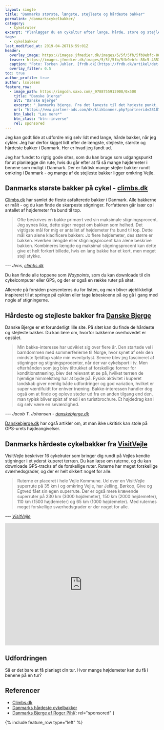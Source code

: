 ```yaml
---
layout: single
title: "Danmarks største, længste, stejleste og hårdeste bakker"
permalink: /danmarkscykelbakker/
category:
  - Cykelruter
excerpt: "Planlægger du en cykeltur efter lange, hårde, store og stejle bakker, så er der en guide til de længste, hårdeste, største og stejleste cykelbakker for at få så mange højdemeter i benene som muligt."
tags:
  - cykelbakker
last_modified_at: 2019-04-26T16:59:01Z
header:
  overlay_image: https://images.jfmedier.dk/images/5/5f/5fb/5fb9ebfc-88c5-4353-a06b-097b161f1df6_1_90_0_0_3264_2448_1440_1080_6cc59a4a.jpg
  teaser: https://images.jfmedier.dk/images/5/5f/5fb/5fb9ebfc-88c5-4353-a06b-097b161f1df6_1_90_0_0_3264_2448_1440_1080_6cc59a4a.jpg
  caption: "Foto: Torben Juhler, [frdb.dk](https://frdb.dk/artikel/det-er-op-ad-bakke-s%C3%A5-stejle-er-vejles-bakker-2017-5-5)"
  overlay_filter: 0.5
toc: true
author_profile: true
author: lsolesen
feature_row:
  - image_path: https://imgcdn.saxo.com/_9788755912908/0x500
    title: "Danske Bjerge"
    alt: "Danske Bjerge"
    excerpt: "_Danmarks bjerge. Fra det laveste til det højeste punkt_ er en utrolig flot og oplysende bog med over 500 farverige fotos. Bogen giver en indsigt i landets 117 bjerge, fra Harehøj på 3 meter til Danmarks højeste punkt, Møllehøj. Hvert bjerg er beskrevet med historiske oplysninger, fakta og lokale anekdoter, som gør bogen hyggelig, underholdende oplysende at læse i."
    url: "https://www.partner-ads.com/dk/klikbanner.php?partnerid=28187&bannerid=43262&htmlurl=https://www.saxo.com/dk/danmarks-bjerge_roger-pihl_haeftet_9788755912908"
    btn_label: "Læs mere*"
    btn_class: "btn--inverse"
    rel: sponsored
---
```


Jeg kan godt lide at udfordre mig selv lidt med lange, hårde bakker, når jeg cykler. Jeg har derfor kigget lidt efter de længste, stejleste, største og hårdeste bakker i Danmark. Her er hvad jeg fandt ud.

Jeg har fundet to rigtig gode sites, som du kan bruge som udgangspunkt for at planlægge din rute, hvis du går efter at få så mange højdemeter i benene som muligt i Danmark. Der er faktisk mange stejler bakker rundt omkring i Danmark - og mange af de stejleste bakker ligger omkring Vejle.

## Danmarks største bakker på cykel - [climbs.dk](http://www.climbs.dk)

[Climbs.dk](http://www.climbs.dk) har samlet de fleste asfalterede bakker i Danmark. Alle bakkerne er målt - og du kan finde de skarpeste stigninger. Forfatteren går især op i antallet af højdemeter fra bund til top.

> Ofte beskrives en bakke primært ved sin maksimale stigningsprocent. Jeg synes ikke, dette siger meget om bakken som helhed. Det vigtigste mål for mig er antallet af højdemeter fra bund til top. Dette mål kan alene klacificere bakken: Jo flere højdemeter, des større er bakken. Hverken længde eller stigningsprocent kan alene beskrive bakken. Kombineres længde og maksimal stigningsprocent kan dette give et helt forkert billede, hvis en lang bakke har et kort, men meget stejl stykke.

--- <cite>Jens, [climbs.dk](http://climbs.dk/om.htm)</cite>

Du kan finde alle toppene som _Waypoints_, som du kan downloade til din cykelcomputer eller GPS, og der er også en række ruter på sitet.

Allerede på forsiden præsenteres du for listen, og man bliver øjeblikkeligt inspireret til at springe på cyklen eller tage løbeskoene på og gå i gang med nogle af stigningerne.

## Hårdeste og stejleste bakker fra [Danske Bjerge](https://danskebjerge.dk/)

Danske Bjerge er et forunderligt lille site. På sitet kan du finde de hårdeste og stejleste bakker. Du kan lære om, hvorfor bakkerne overhovedet er opstået.

> Min bakke-interesse har udviklet sig over flere år. Den startede vel i barndommen med sommerferierne til Norge, hvor synet af selv den mindste fjeldtop vakte min eventyrlyst. Senere blev jeg fascineret af stigninger og stigningsprocenter, når der var cykelsport i tv. Men efterhånden som jeg blev tiltrukket af forskellige former for konditionstræning, blev det relevant at se på, hvilket terræn de hjemlige himmelstrøg har at byde på. Fysisk aktivitet i kuperet landskab giver nemlig både udfordringer og god variation, hvilket er super værdifuldt for enhver træning. Bakke-interessen handler dog også om at finde og opleve steder ud fra en anden tilgang end den, man typisk bliver spist af med i en turistbrochure. Et højdedrag kan i sig selv være en seværdighed.

--- <cite>Jacob T. Johansen - [danskebjerge.dk](http://danskebjerge.dk/om1.htm)</cite>

[Danskebjerge.dk](http://danskebjerge.dk) har også artikler om, at man ikke ukritisk kan stole på GPS-urets højdeangivelser.

## Danmarks hårdeste cykelbakker fra [VisitVejle](https://www.visitvejle.dk/vejle/oplevelser/danmarks-haardeste-cykelbakker)

VisitVejle beskriver 16 cykelruter som bringer dig rundt på Vejles kendte stigninger i et yderst kuperet terræn. Du kan læse om ruterne, og du kan downloade GPS-tracks af de forskellige ruter. Ruterne har meget forskellige sværhedsgrader, og der er helt sikkert noget for alle.

> Ruterne er placeret i hele Vejle Kommune. Ud over en VisitVejle superrute på 35 km i og omkring Vejle, har Jelling, Børkop, Give og Egtved fået sin egen superrute. Der er også mere krævende superruter på 230 km (3000 højdemeter), 150 km (2000 højdemeter), 110 km (1500 højdemeter) og 65 km (1000 højdemeter). Med ruternes meget forskellige sværhedsgrader er der noget for alle.

--- <cite>[VisitVejle](https://www.visitvejle.dk/vejle/oplevelser/danmarks-haardeste-cykelbakker)</cite>

<iframe class="alltrails" src="https://www.alltrails.com/widget/list/bakker-i-vejle?u=m" width="100%" height="400" frameborder="0" scrolling="no" marginheight="0" marginwidth="0" title="AllTrails: Trail Guides and Maps for Hiking, Camping, and Running"></iframe>

## Udfordringen

Så er det bare at få planlagt din tur. Hvor mange højdemeter kan du få i benene på en tur?

## Referencer

- [Climbs.dk](https://www.climbs.dk)
- [Danmarks hårdeste cykelbakker](https://www.visitvejle.dk/vejle/oplevelser/danmarks-haardeste-cykelbakker)
- [Danmarks Bjerge af Roger Pihl](https://www.partner-ads.com/dk/klikbanner.php?partnerid=28187&bannerid=43262&htmlurl=https://www.saxo.com/dk/products/search?query=roger+pihl+bjerge){: rel="sponsored" }

{% include feature_row type="left" %}
